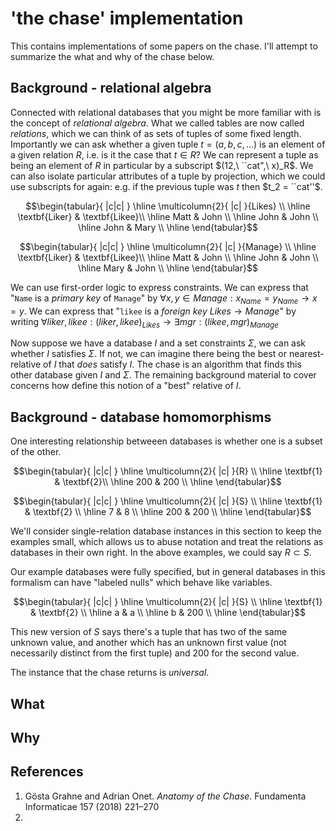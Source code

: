 
<!--
    To generate the readme, run:

    docker run -ti --rm -v DOLLARSIGN(pwd):/test/usr maltegruber/readme-tex:1.0.0

    see: https://github.com/MalteGruber/readme-tex

-->



# 'the chase' implementation

This contains implementations of some papers on the chase. I'll attempt to summarize the what and why of the chase below.

## Background - relational algebra

Connected with relational databases that you might be more familiar with is the concept of *relational algebra*. What we called tables are now called *relations*, which we can think of as sets of tuples of some fixed length. Importantly we can ask whether a given tuple $t=(a,b, c, ...)$ is an element of a given relation $R$, i.e. is it the case that $t \in R$? We can represent a tuple as being an element of $R$ in particular by a subscript $(12,\ ``cat",\ x)_R$. We can also isolate particular attributes of a tuple by projection, which we could use subscripts for again: e.g. if the previous tuple was $t$ then $t_2 = ``cat''$.


$$\begin{tabular}{ |c|c| } \hline
 \multicolumn{2}{ |c| }{Likes}   \\ \hline
 \textbf{Liker}  & \textbf{Likee}\\ \hline
 Matt            & John          \\ \hline
 John            & John          \\ \hline
 John            & Mary          \\ \hline
\end{tabular}$$


$$\begin{tabular}{ |c|c| } \hline
 \multicolumn{2}{ |c| }{Manage}   \\ \hline
 \textbf{Liker}  & \textbf{Likee}\\ \hline
 Matt            & John          \\ \hline
 John            & John          \\ \hline
 Mary            & John          \\ \hline
\end{tabular}$$


We can use first-order logic to express constraints. We can express that "`Name` is a *primary key* of `Manage`" by $\forall x, y \in Manage: x_{Name}=y_{Name} \rightarrow x=y$. We can express that "`likee` is a *foreign key* $Likes \rightarrow Manage$" by writing $\forall liker, likee: (liker, likee)_{Likes} \rightarrow \exists mgr: (likee, mgr)_{Manage}$

Now suppose we have a database $I$ and a set constraints $\Sigma$, we can ask whether $I$ satisfies $\Sigma$. If not, we can imagine there being the best or nearest-relative of $I$ that *does* satisfy $I$. The chase is an algorithm that finds this other database given $I$ and $\Sigma$. The remaining background material to cover concerns how define this notion of a "best" relative of $I$.

## Background - database homomorphisms

One interesting relationship betweeen databases is whether one is a subset of the other.

$$\begin{tabular}{ |c|c| } \hline
 \multicolumn{2}{ |c| }{R}   \\ \hline
 \textbf{1}  & \textbf{2}\\ \hline
 200            & 200          \\ \hline
\end{tabular}$$

$$\begin{tabular}{ |c|c| } \hline
 \multicolumn{2}{ |c| }{S} \\ \hline
 \textbf{1}  & \textbf{2}  \\ \hline
 7              & 8        \\ \hline
 200            & 200      \\ \hline
\end{tabular}$$


We'll consider single-relation database instances in this section to keep the examples small, which allows us to abuse notation and treat the relations as databases in their own right. In the above examples, we could say $R \subset S$.

Our example databases were fully specified, but in general databases in this formalism can have "labeled nulls" which behave like variables.


$$\begin{tabular}{ |c|c| } \hline
 \multicolumn{2}{ |c| }{S} \\ \hline
 \textbf{1}  & \textbf{2}  \\ \hline
 a            & a        \\ \hline
 b            & 200      \\ \hline
\end{tabular}$$

This new version of $S$ says there's a tuple that has two of the same unknown value, and another which has an unknown first value (not necessarily distinct from the first tuple) and $200$ for the second value.


The instance that the chase returns is *universal*.

## What

## Why

## References
1. Gösta Grahne and Adrian Onet. *Anatomy of the Chase*. Fundamenta Informaticae 157 (2018) 221–270
2.